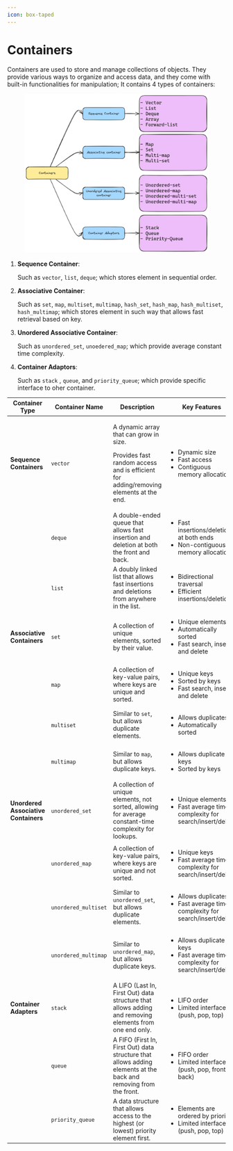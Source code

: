 ```yaml
---
icon: box-taped
---
```


# Containers

Containers are used to store and manage collections of objects. They provide various ways to organize and access data, and they come with built-in functionalities for manipulation; It contains 4 types of containers:

<figure><img src="../../.gitbook/assets/image (7).png" alt=""><figcaption></figcaption></figure>

1.  **Sequence Container**:&#x20;

    Such as `vector`, `list`, `deque`; which stores element in sequential order.
2.  **Associative Container**:

    Such as `set`, `map`, `multiset`, `multimap`, `hash_set`, `hash_map`,  `hash_multiset`, `hash_multimap`; which stores element in such way that allows fast retrieval based on key.
3.  **Unordered Associative Container**:

    Such as `unordered_set`, `unoedered_map`; which provide average constant time complexity.
4.  **Container Adaptors**:

    Such as `stack` , `queue`, and `priority_queue`;  which provide specific interface to oher container.

<table data-full-width="false"><thead><tr><th>Container Type</th><th>Container Name</th><th>Description</th><th>Key Features</th></tr></thead><tbody><tr><td><strong>Sequence Containers</strong></td><td><code>vector</code></td><td><p>A dynamic array that can grow in size.</p><p> </p><p>Provides fast random access and is efficient for adding/removing elements at the end.</p></td><td><ul><li>Dynamic size</li><li>Fast access</li><li>Contiguous memory allocation</li></ul></td></tr><tr><td></td><td><code>deque</code></td><td>A double-ended queue that allows fast insertion and deletion at both the front and back.</td><td><ul><li>Fast insertions/deletions at both ends</li><li>Non-contiguous memory allocation</li></ul></td></tr><tr><td></td><td><code>list</code></td><td>A doubly linked list that allows fast insertions and deletions from anywhere in the list.</td><td><ul><li>Bidirectional traversal</li><li>Efficient insertions/deletions</li></ul></td></tr><tr><td><strong>Associative Containers</strong></td><td><code>set</code></td><td>A collection of unique elements, sorted by their value.</td><td><ul><li>Unique elements</li><li>Automatically sorted</li><li>Fast search, insert, and delete</li></ul></td></tr><tr><td></td><td><code>map</code></td><td>A collection of key-value pairs, where keys are unique and sorted.</td><td><ul><li>Unique keys</li><li>Sorted by keys</li><li>Fast search, insert, and delete</li></ul></td></tr><tr><td></td><td><code>multiset</code></td><td>Similar to <code>set</code>, but allows duplicate elements.</td><td><ul><li>Allows duplicates</li><li>Automatically sorted</li></ul></td></tr><tr><td></td><td><code>multimap</code></td><td>Similar to <code>map</code>, but allows duplicate keys.</td><td><ul><li>Allows duplicate keys</li><li>Sorted by keys</li></ul></td></tr><tr><td><strong>Unordered Associative Containers</strong></td><td><code>unordered_set</code></td><td>A collection of unique elements, not sorted, allowing for average constant-time complexity for lookups.</td><td><ul><li>Unique elements</li><li>Fast average time complexity for search/insert/delete</li></ul></td></tr><tr><td></td><td><code>unordered_map</code></td><td>A collection of key-value pairs, where keys are unique and not sorted.</td><td><ul><li>Unique keys</li><li>Fast average time complexity for search/insert/delete</li></ul></td></tr><tr><td></td><td><code>unordered_multiset</code></td><td>Similar to <code>unordered_set</code>, but allows duplicate elements.</td><td><ul><li>Allows duplicates</li><li>Fast average time complexity for search/insert/delete</li></ul></td></tr><tr><td></td><td><code>unordered_multimap</code></td><td>Similar to <code>unordered_map</code>, but allows duplicate keys.</td><td><ul><li>Allows duplicate keys</li><li>Fast average time complexity for search/insert/delete</li></ul></td></tr><tr><td><strong>Container Adapters</strong></td><td><code>stack</code></td><td>A LIFO (Last In, First Out) data structure that allows adding and removing elements from one end only.</td><td><ul><li>LIFO order</li><li>Limited interface (push, pop, top)</li></ul></td></tr><tr><td></td><td><code>queue</code></td><td>A FIFO (First In, First Out) data structure that allows adding elements at the back and removing from the front.</td><td><ul><li>FIFO order</li><li>Limited interface (push, pop, front, back)</li></ul></td></tr><tr><td></td><td><code>priority_queue</code></td><td>A data structure that allows access to the highest (or lowest) priority element first.</td><td><ul><li>Elements are ordered by priority</li><li>Limited interface (push, pop, top)</li></ul></td></tr></tbody></table>
